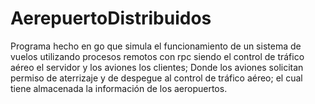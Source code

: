 # AerepuertoDistribuidos

Programa hecho en go que simula el funcionamiento de un sistema de vuelos utilizando procesos remotos con rpc siendo el control de tráfico aéreo el servidor y los aviones los clientes; Donde los aviones solicitan permiso de aterrizaje y de despegue al control de tráfico aéreo; el cual tiene almacenada la información de los aeropuertos.